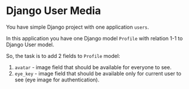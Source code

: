 # Django User Media
You have simple Django project with one application `users`.

In this application you have one Django model `Profile` with relation 1-1 to Django User model.

So, the task is to add 2 fields to `Profile` model: 
1) `avatar` - image field that should be available for everyone to see.
2) `eye_key` - image field that should be available only for current user to see (eye image for authentication).
